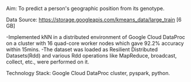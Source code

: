 Aim: To predict a person's geographic position from its genotype.

Data Source: https://storage.googleapis.com/kmeans_data/large_train [6 GB]

-Implemented kNN in a distributed environment of Google Cloud DataProc on a cluster with 16 quad-core worker nodes which gave 92.2% accuracy within 15mins.
-The dataset was loaded as Resilient Distributed Datasets(Rdd) and various Rdd operations like MapReduce, broadcast, collect, etc., were performed on it.

Technology Stack: Google Cloud DataProc cluster, pyspark, python.
